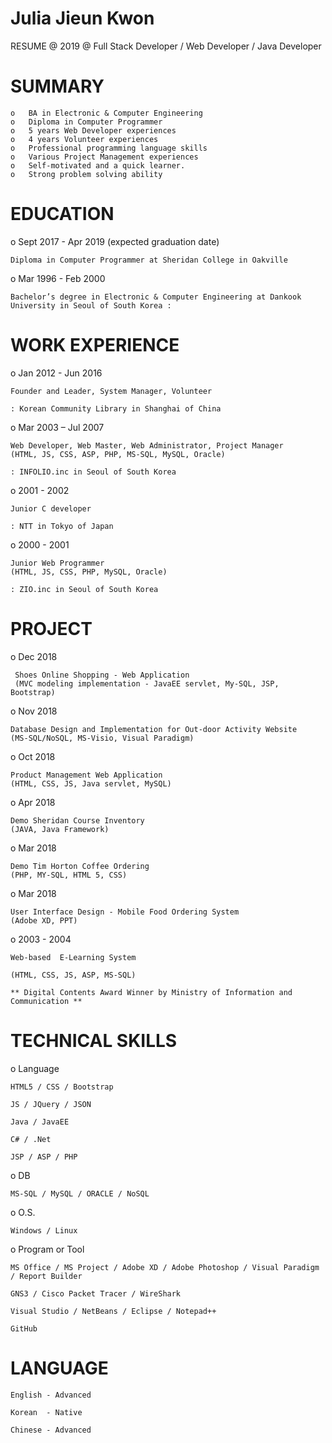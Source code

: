


 #              Julia Jieun Kwon



RESUME @ 2019 @ Full Stack Developer / Web Developer / Java Developer


# SUMMARY

    o	BA in Electronic & Computer Engineering
    o	Diploma in Computer Programmer
    o	5 years Web Developer experiences
    o	4 years Volunteer experiences
    o	Professional programming language skills
    o	Various Project Management experiences 
    o	Self-motivated and a quick learner.
    o	Strong problem solving ability



# EDUCATION


o Sept 2017 - Apr 2019 (expected graduation date)	

    Diploma in Computer Programmer at Sheridan College in Oakville  
    
o Mar 1996 - Feb 2000	

    Bachelor’s degree in Electronic & Computer Engineering at Dankook University in Seoul of South Korea :    
    


# WORK EXPERIENCE                 

o Jan 2012 - Jun 2016

    Founder and Leader, System Manager, Volunteer

    : Korean Community Library in Shanghai of China 
  

o Mar 2003 – Jul 2007	

    Web Developer, Web Master, Web Administrator, Project Manager
    (HTML, JS, CSS, ASP, PHP, MS-SQL, MySQL, Oracle) 
    
    : INFOLIO.inc in Seoul of South Korea
    
    
o 2001 - 2002	

    Junior C developer
    
    : NTT in Tokyo of Japan
    
    
o 2000 - 2001	

    Junior Web Programmer
    (HTML, JS, CSS, PHP, MySQL, Oracle) 
    
    : ZIO.inc in Seoul of South Korea
    
 
# PROJECT

o Dec 2018

     Shoes Online Shopping - Web Application
     (MVC modeling implementation - JavaEE servlet, My-SQL, JSP, Bootstrap)

o Nov 2018

    Database Design and Implementation for Out-door Activity Website
    (MS-SQL/NoSQL, MS-Visio, Visual Paradigm)

o Oct 2018

    Product Management Web Application  
    (HTML, CSS, JS, Java servlet, MySQL)
     
o Apr 2018	

    Demo Sheridan Course Inventory 
    (JAVA, Java Framework) 
    
o Mar 2018	

    Demo Tim Horton Coffee Ordering  
    (PHP, MY-SQL, HTML 5, CSS)
    
o Mar 2018	

    User Interface Design - Mobile Food Ordering System 
    (Adobe XD, PPT) 
    
o 2003 - 2004	

    Web-based  E-Learning System
    
    (HTML, CSS, JS, ASP, MS-SQL)
    
    ** Digital Contents Award Winner by Ministry of Information and Communication **



# TECHNICAL SKILLS


o Language 
    
    HTML5 / CSS / Bootstrap 
    
    JS / JQuery / JSON

    Java / JavaEE
    
    C# / .Net
    
    JSP / ASP / PHP
    

o DB 

    MS-SQL / MySQL / ORACLE / NoSQL

o O.S. 
    
    Windows / Linux 


o Program or Tool

    MS Office / MS Project / Adobe XD / Adobe Photoshop / Visual Paradigm / Report Builder
    
    GNS3 / Cisco Packet Tracer / WireShark

    Visual Studio / NetBeans / Eclipse / Notepad++ 
    
    GitHub
    
    
# LANGUAGE


    English - Advanced

    Korean  - Native

    Chinese - Advanced


